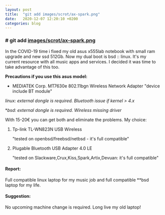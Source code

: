```yaml
---
layout: post
title:  "git add images/scrot/ax-spark.png"
date:   2020-12-07 12:20:10 +0200
categories: blog 
---
```


### # git add [images/scrot/ax-spark.png](https://aicsx.github.io/ax/images/scrot/ax-spark.png)

In the COVID-19 time i fixed my old asus x555lab notebook with small ram upgrade and new ssd 512Gb. Now my dual boot is bsd :: linux. It's my current resource with all music apps and services. I decided it was time to take advantage of this too.

**Precautions if you use this asus model:**

- MEDIATEK Corp. MT7630e 802.11bgn Wireless Network Adapter "device include BT module"

*linux: external dongle is required. Bluetooth issue if kernel > 4.x*

**bsd: external dongle is required.  Wireless missing driver*

With 15-20€ you can get both and eliminate the problems. My  choice:

1. Tp-link TL-WN823N USB Wireless 
   
   "tested on openbsd/freebsd/netbsd - it's full compatible"

2. Plugable Bluetooth USB Adapter 4.0 LE 
   
   "tested on Slackware,Crux,Kiss,Spark,Artix,Devuan: it's full compatible"

#### Report:

Full compatible linux laptop for my music job and full compatible **bsd laptop for my life.  

#### Suggestion:

No upcoming machine change is required. Long live my old laptop!
